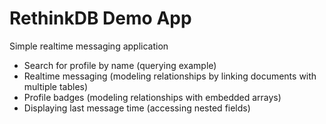 # RethinkDB Demo App

Simple realtime messaging application

- Search for profile by name (querying example)
- Realtime messaging (modeling relationships by linking documents with multiple tables)
- Profile badges (modeling relationships with embedded arrays)
- Displaying last message time (accessing nested fields)
